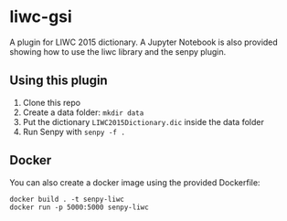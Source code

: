 # liwc-gsi

A plugin for LIWC 2015 dictionary. A Jupyter Notebook is also provided showing how to use the liwc library and the senpy plugin.

## Using this plugin

1. Clone this repo
2. Create a data folder: ``` mkdir data ```
3. Put the dictionary ``LIWC2015Dictionary.dic`` inside the data folder
4. Run Senpy with ``senpy -f .``

## Docker

You can also create a docker image using the provided Dockerfile:
```
docker build . -t senpy-liwc
docker run -p 5000:5000 senpy-liwc

```

